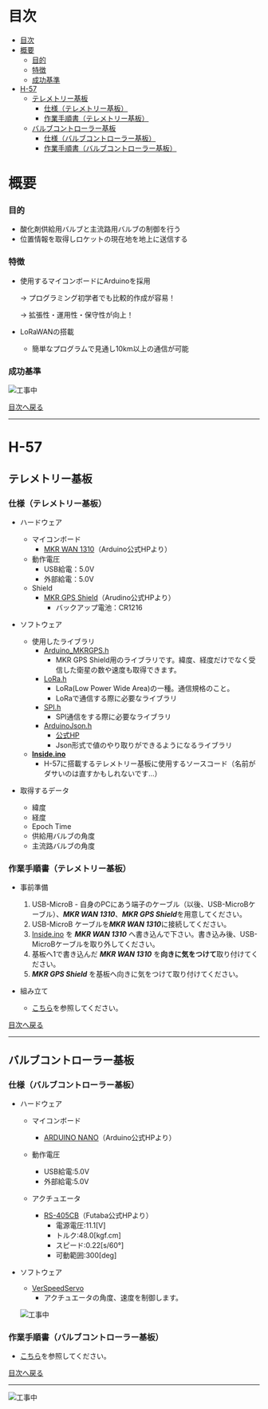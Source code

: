 # 目次

- [目次](#目次)
- [概要](#概要)
    - [目的](#目的)
    - [特徴](#特徴)
    - [成功基準](#成功基準)
- [H-57](#h-57)
  - [テレメトリー基板](#テレメトリー基板)
    - [仕様（テレメトリー基板）](#仕様テレメトリー基板)
    - [作業手順書（テレメトリー基板）](#作業手順書テレメトリー基板)
  - [バルブコントローラー基板](#バルブコントローラー基板)
    - [仕様（バルブコントローラー基板）](#仕様バルブコントローラー基板)
    - [作業手順書（バルブコントローラー基板）](#作業手順書バルブコントローラー基板)

# 概要

### 目的

- 酸化剤供給用バルブと主流路用バルブの制御を行う
- 位置情報を取得しロケットの現在地を地上に送信する

### 特徴

- 使用するマイコンボードにArduinoを採用
  
  → プログラミング初学者でも比較的作成が容易！

  → 拡張性・運用性・保守性が向上！
- LoRaWANの搭載
  - 簡単なプログラムで見通し10km以上の通信が可能
  
### 成功基準
![工事中](https://p100k.jp/wp-content/uploads/2021/03/EI4vUVMUYAAZzj7-1024x905-1-1.jpg "工事中")

[目次へ戻る](#目次)
***

# H-57

## テレメトリー基板
### 仕様（テレメトリー基板）
- ハードウェア
  - マイコンボード
    - [MKR WAN 1310](https://docs.arduino.cc/hardware/mkr-wan-1310)（Arduino公式HPより）
  - 動作電圧
    - USB給電：5.0V
    - 外部給電：5.0V
  - Shield
    - [MKR GPS Shield](https://docs.arduino.cc/hardware/mkr-gps-shield?_gl=1*mc5mbr*_ga*MTQ0MTM0MzY4MS4xNjYyMDAyMTMy*_ga_NEXN8H46L5*MTY3NTIyOTgwNi44OC4xLjE2NzUyMzA4NTguMC4wLjA.)（Arudino公式HPより）
      - バックアップ電池：CR1216
- ソフトウェア


  - 使用したライブラリ
    - [Arduino_MKRGPS.h](https://github.com/arduino-libraries/Arduino_MKRGPS)
      - MKR GPS Shield用のライブラリです。緯度、経度だけでなく受信した衛星の数や速度も取得できます。
    - [LoRa.h](https://github.com/sandeepmistry/arduino-LoRa)
      - LoRa(Low Power Wide Area)の一種。通信規格のこと。
      - LoRaで通信する際に必要なライブラリ
    - [SPI.h](https://www.arduino.cc/reference/en/language/functions/communication/spi/)
      - SPI通信をする際に必要なライブラリ
    - [ArduinoJson.h](https://github.com/bblanchon/ArduinoJson)
      - [公式HP](https://arduinojson.org/)
      - Json形式で値のやり取りができるようになるライブラリ
  - [**Inside.ino**](https://github.com/tokai-student-rocket-project/Avionics/tree/main/FlightComponents/Telemeter/Inside)
    - H-57に搭載するテレメトリー基板に使用するソースコード（名前がダサいのは直すかもしれないです...）


- 取得するデータ
  - 緯度
  - 経度
  - Epoch Time
  - 供給用バルブの角度
  - 主流路バルブの角度

### 作業手順書（テレメトリー基板）
- 事前準備


  1. USB-MicroB - 自身のPCにあう端子のケーブル（以後、USB-MicroBケーブル）、***MKR WAN 1310***、***MKR GPS Shield***を用意してください。
  2. USB-MicroB ケーブルを***MKR WAN 1310***に接続してください。 
  3. [Inside.ino](https://github.com/tokai-student-rocket-project/Avionics/tree/main/FlightComponents/Telemeter/Inside) を ***MKR WAN 1310*** へ書き込んで下さい。書き込み後、USB-MicroBケーブルを取り外してください。
  4. 基板へ1で書き込んだ ***MKR WAN 1310*** を**向きに気をつけて**取り付けてください。
  5. ***MKR GPS Shield*** を基板へ向きに気をつけて取り付けてください。


- 組み立て
  - [こちら](./docs/Manual_Telematar.md)を参照してください。

[目次へ戻る](#目次)
***

## バルブコントローラー基板
### 仕様（バルブコントローラー基板）
- ハードウェア
  - マイコンボード
    - [ARDUINO NANO](https://docs.arduino.cc/hardware/nano?_gl=1*huj9p8*_ga*MTQ0MTM0MzY4MS4xNjYyMDAyMTMy*_ga_NEXN8H46L5*MTY3NTIyOTgwNi44OC4xLjE2NzUyMzAwODUuMC4wLjA.)（Arduino公式HPより）

  - 動作電圧
    - USB給電:5.0V
    - 外部給電:5.0V
  - アクチュエータ
    - [RS-405CB](https://www.futaba.co.jp/product/robot/command_type_servos/rs405cb)（Futaba公式HPより）
      - 電源電圧:11.1[V]
      - トルク:48.0[kgf.cm]
      - スピード:0.22[s/60°]
      - 可動範囲:300[deg]
- ソフトウェア
  - [VerSpeedServo](https://github.com/netlabtoolkit/VarSpeedServo)
    - アクチュエータの角度、速度を制御します。


  ![工事中](https://p100k.jp/wp-content/uploads/2021/03/EI4vUVMUYAAZzj7-1024x905-1-1.jpg "工事中")

### 作業手順書（バルブコントローラー基板）
- [こちら](./docs/Manual_ValveContoroler.md)を参照してください。

[目次へ戻る](#目次)

***

![工事中](https://media.tenor.com/qEtHVSXW5ZkAAAAC/genba-neko-cat.gif "工事中")